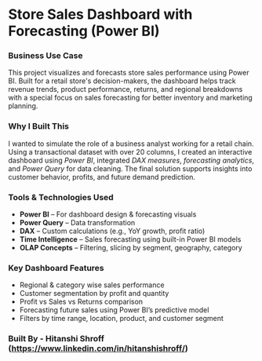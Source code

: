 # Store Sales Dashboard with Forecasting (Power BI)

###  Business Use Case

This project visualizes and forecasts store sales performance using Power BI. Built for a retail store's decision-makers, the dashboard helps track revenue trends, product performance, returns, and regional breakdowns  with a special focus on sales forecasting for better inventory and marketing planning.

###  Why I Built This

I wanted to simulate the role of a business analyst working for a retail chain. Using a transactional dataset with over 20 columns, I created an interactive dashboard using *Power BI*, integrated *DAX measures*, *forecasting analytics*, and *Power Query* for data cleaning. The final solution supports insights into customer behavior, profits, and future demand prediction.


###  Tools & Technologies Used

- **Power BI** – For dashboard design & forecasting visuals  
- **Power Query** – Data transformation  
- **DAX** – Custom calculations (e.g., YoY growth, profit ratio)  
- **Time Intelligence** – Sales forecasting using built-in Power BI models  
- **OLAP Concepts** – Filtering, slicing by segment, geography, category

### Key Dashboard Features

- Regional & category wise sales performance  
- Customer segmentation by profit and quantity  
- Profit vs Sales vs Returns comparison  
- Forecasting future sales using Power BI’s predictive model  
- Filters by time range, location, product, and customer segment

### Built By - Hitanshi Shroff (https://www.linkedin.com/in/hitanshishroff/)
